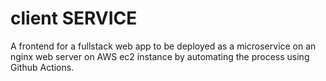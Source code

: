 # client SERVICE

A frontend for a fullstack web app to be deployed as a microservice on an nginx web server on AWS ec2 instance by automating the process using Github Actions.

